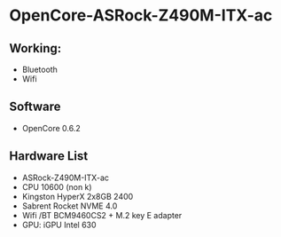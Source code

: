 # OpenCore-ASRock-Z490M-ITX-ac

## Working:
- Bluetooth
- Wifi

## Software 
 - OpenCore 0.6.2


## Hardware List 

- ASRock-Z490M-ITX-ac
- CPU 10600 (non k)
- Kingston HyperX 2x8GB 2400
- Sabrent Rocket NVME 4.0 
- Wifi /BT BCM9460CS2 + M.2 key E adapter 
- GPU: iGPU Intel 630
